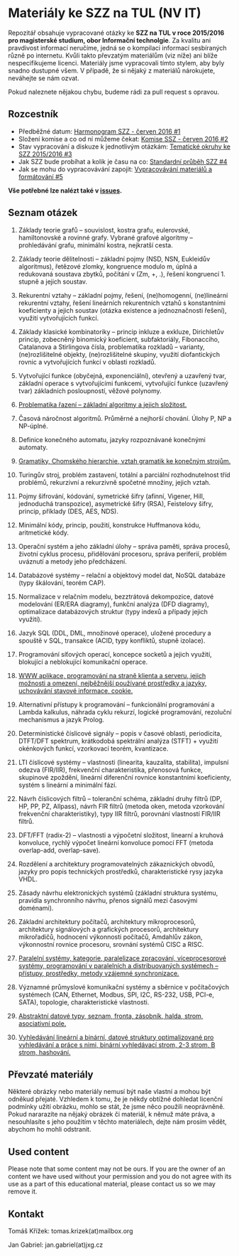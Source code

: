 # Materiály ke SZZ na TUL (NV IT)

Repozitář obsahuje vypracované otázky ke **SZZ na TUL v roce 2015/2016 pro magisterské studium, obor Informační technolgie**.  Za kvalitu ani pravdivost informací neručíme, jedná se o kompilaci informací sesbíraných různě po internetu. Kvůli takto převzatým materiálům (viz níže) ani blíže nespecifikujeme licenci. Materiály jsme vypracovali tímto stylem, aby byly snadno dustupné všem. V případě, že si nějaký z materiálů nárokujete, neváhejte se nám ozvat.

Pokud naleznete nějakou chybu, budeme rádi za pull request s opravou.

## Rozcestník
- Předběžné datum: [Harmonogram SZZ - červen 2016 #1](https://github.com/tomaskrizek/tul-szz-it-nv/issues/1)
- Složení komise a co od ní můžeme čekat: [Komise SSZ - červen 2016 #2](https://github.com/tomaskrizek/tul-szz-it-nv/issues/2)
- Stav vypracování a diskuze k jednotlivým otázkám: [Tematické okruhy ke SZZ 2015/2016 #3](https://github.com/tomaskrizek/tul-szz-it-nv/issues/3)
- Jak SZZ bude probíhat a kolik je času na co: [Standardní průběh SZZ #4](https://github.com/tomaskrizek/tul-szz-it-nv/issues/4)
- Jak se mohu do vypracovávání zapojit:  [Vypracovávání materiálů a formátování #5](https://github.com/tomaskrizek/tul-szz-it-nv/issues/5)


**Vše potřebné lze nalézt také v [issues](https://github.com/tomaskrizek/tul-szz-it-nv/issues).**


## Seznam otázek

1. Základy teorie grafů – souvislost, kostra grafu, eulerovské, hamiltonovské a rovinné grafy. Vybrané grafové algoritmy – prohledávání grafu, minimální kostra, nejkratší cesta.

2. Základy teorie dělitelnosti – základní pojmy (NSD, NSN, Eukleidův algoritmus), řetězové zlomky, kongruence modulo m, úplná a redukovaná soustava zbytků, počítání v (Zm, +, .), řešení kongruencí 1. stupně a jejich soustav.

3. Rekurentní vztahy – základní pojmy, řešení, (ne)homogenní, (ne)lineární rekurentní vztahy, řešení lineárních rekurentních vztahů s konstantními koeficienty a jejich soustav (otázka existence a jednoznačnosti řešení), využití vytvořujících funkcí.

4. Základy klasické kombinatoriky – princip inkluze a exkluze, Dirichletův princip, zobecněný binomický koeficient, subfaktoriály, Fibonacciho, Catalanova a Stirlingova čísla, problematika rozkladů – varianty, (ne)rozlišitelné objekty, (ne)rozlišitelné skupiny, využití diofantických rovnic a vytvořujících funkcí v oblasti rozkladů.

5. Vytvořující funkce (obyčejná, exponenciální), otevřený a uzavřený tvar, základní operace s vytvořujícími funkcemi, vytvořující funkce (uzavřený tvar) základních posloupností, věžové polynomy.

6. [Problematika řazení – základní algoritmy a jejich složitost.](https://github.com/tomaskrizek/tul-szz-it-nv/blob/master/06_problematika_razeni/06_problematika_razeni.md)

7. Časová náročnost algoritmů. Průměrné a nejhorší chování. Úlohy P, NP a NP-úplné.

8. Definice konečného automatu, jazyky rozpoznávané konečnými automaty.

9. [Gramatiky, Chomského hierarchie, vztah gramatik ke konečným strojům.](https://github.com/tomaskrizek/tul-szz-it-nv/blob/master/09_gramatiky/09_gramatiky.md)

10. Turingův stroj, problém zastavení, totální a parciální rozhodnutelnost tříd problémů, rekurzivní a rekurzivně spočetné množiny, jejich vztah.

11. Pojmy šifrování, kódování, symetrické šifry (afinní, Vigener, Hill, jednoduchá transpozice), asymetrické šifry (RSA), Feistelovy šifry, princip, příklady (DES, AES, NDS).

12. Minimální kódy, princip, použití, konstrukce Huffmanova kódu, aritmetické kódy.

13. Operační systém a jeho základní úlohy – správa paměti, správa procesů, životní cyklus procesu, přidělování procesoru, správa periferií, problém uváznutí a metody jeho předcházení.

14. Databázové systémy – relační a objektový model dat, NoSQL databáze (typy škálování, teorém CAP).

15. Normalizace v relačním modelu, bezztrátová dekompozice, datové modelování (ER/ERA diagramy), funkční analýza (DFD diagramy), optimalizace databázových struktur (typy indexů a případy jejich využití).

16. Jazyk SQL (DDL, DML, množinové operace), uložené procedury a spouště v SQL, transakce (ACID, typy konfliktů, stupně izolace).

17. Programování síťových operací, koncepce socketů a jejich využití, blokující a neblokující komunikační operace.

18. [WWW aplikace, programování na straně klienta a serveru, jejich možnosti a omezení, nejběžnější používané prostředky a jazyky, uchovávání stavové informace, cookie.](https://github.com/tomaskrizek/tul-szz-it-nv/blob/master/18_www_aplikace/18_www_aplikace.md)

19. Alternativní přístupy k programování – funkcionální programování a Lambda kalkulus, náhrada cyklu rekurzí, logické programování, rezoluční mechanismus a jazyk Prolog.

20. Deterministické číslicové signály – popis v časové oblasti, periodicita, DTFT/DFT spektrum, krátkodobá spektrální analýza (STFT) + využití okénkových funkcí, vzorkovací teorém, kvantizace.

21. LTI číslicové systémy – vlastnosti (linearita, kauzalita, stabilita), impulsní odezva (FIR/IIR), frekvenční charakteristika, přenosová funkce, skupinové zpoždění, lineární diferenční rovnice konstantními koeficienty, systém s lineární a minimální fází.

22. Návrh číslicových filtrů – toleranční schéma, základní druhy filtrů (DP, HP, PP, PZ, Allpass), návrh FIR filtrů (metoda oken, metoda vzorkování frekvenční charakteristiky), typy IIR filtrů, porovnání vlastností FIR/IIR filtrů.

23. DFT/FFT (radix-2) – vlastnosti a výpočetní složitost, linearní a kruhová konvoluce, rychlý výpočet lineární konvoluce pomocí FFT (metoda overlap-add, overlap-save).

24. Rozdělení a architektury programovatelných zákaznických obvodů, jazyky pro popis technických prostředků, charakteristické rysy jazyka VHDL.

25. Zásady návrhu elektronických systémů (základní struktura systému, pravidla synchronního návrhu, přenos signálů mezi časovými doménami).

26. Základní architektury počítačů, architektury mikroprocesorů, architektury signálových a grafických procesorů, architektury mikrořadičů, hodnocení výkonnosti počítačů, Amdahlův zákon, výkonnostní rovnice procesoru, srovnání systémů CISC a RISC.

27. [Paralelní systémy, kategorie, paralelizace zpracování, víceprocesorové systémy, programování v paralelních a distribuovaných systémech – přístupy, prostředky, metody vzájemné synchronizace.](https://github.com/tomaskrizek/tul-szz-it-nv/blob/master/27_paralelni_systemy/27_paralelni_systemy.md)

28. Významné průmyslové komunikační systémy a sběrnice v počítačových systémech (CAN, Ethernet, Modbus, SPI, I2C, RS-232, USB, PCI-e, SATA), topologie, charakteristické vlastnosti.

29. [Abstraktní datové typy, seznam, fronta, zásobník, halda, strom, asociativní pole.](https://github.com/tomaskrizek/tul-szz-it-nv/blob/master/29_abstraktni_datove_typy/29_abstraktni_datove_typy.md)

30. [Vyhledávání lineární a binární, datové struktury optimalizované pro vyhledávání a práce s nimi, binární vyhledávací strom, 2-3 strom, B strom, hashování.](https://github.com/tomaskrizek/tul-szz-it-nv/blob/master/30_vyhledavani/30_vyhledavani.md)

## Převzaté materiály

Některé obrázky nebo materiály nemusí být naše vlastní a mohou být odněkud přejaté. Vzhledem k tomu, že je někdy obtížné dohledat licenční podmínky užití obrázku, mohlo se stát, že jsme něco použili neoprávněně. Pokud nararazíte na nějaký obrázek či materiál, k němuž máte práva, a nesouhlasíte s jeho použitím v těchto materiálech, dejte nám prosím vědět, abychom ho mohli odstranit.

## Used content

Please note that some content may not be ours. If you are the owner of an content we have used without your permission and you do not agree with its use as a part of this educational material, please contact us so we may remove it.

## Kontakt

Tomáš Křížek: tomas.krizek(at)mailbox.org

Jan Gabriel: jan.gabriel(at)jxg.cz

